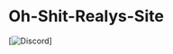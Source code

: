 # Oh-Shit-Realys-Site


[![Discord](https://cdn.discordapp.com/attachments/830950893435617341/833195841064796181/Leaked_Menus.png)]
